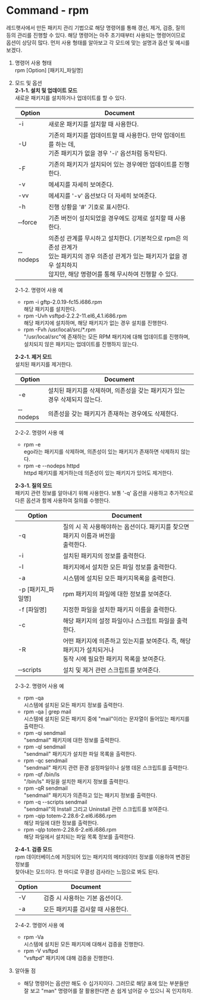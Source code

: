 Command - rpm
===============
레드햇사에서 만든 패키지 관리 기법으로 해당 명령어를 통해 갱신, 제거, 검증, 질의<br>
등의 관리를 진행할 수 있다. 해당 명령어는 아주 초기때부터 사용되는 명령어이므로<br>
옵션이 상당히 많다. 먼저 사용 형태를 알아보고 각 모드에 맞는 설명과 옵션 및 예시를 보겠다.

1. 명령어 사용 형태<br>
rpm [Option] [패키지_파일명]

2. 모드 및 옵션<br>
    <strong>2-1-1. 설치 및 업데이트 모드</strong><br>
    새로운 패키지를 설치하거나 업데이트를 할 수 있다.

    | Option | Document |
    |--------|----------|
    | -i     | 새로운 패키지를 설치할 때 사용한다. |
    | -U     | 기존의 패키지를 업데이트할 때 사용한다. 만약 업데이트를 하는 데,<br> 기존 패키지가 없을 경우 '-i' 옵션처럼 동작된다. |
    | -F     | 기존의 패키지가 설치되어 있는 경우에만 업데이트를 진행한다. |
    | -v     | 메세지를 자세히 보여준다. |
    | -vv    | 메세지를 '-v' 옵션보다 더 자세히 보여준다. |
    | -h     | 진행 상황을 '#' 기호로 표시한다. |
    | &#8208;&#8208;force | 기존 버전이 설치되었을 경우에도 강제로 설치할 때 사용한다. |
    | &#8208;&#8208;nodeps | 의존성 관계를 무시하고 설치한다. (기본적으로 rpm은 의존성 관계가<br>있는 패키지의 경우 의존성 관계가 있는 패키지가 없을 경우 설치하지<br>않지만, 해당 명령어를 통해 무시하여 진행할 수 있다. |
    
    2-1-2. 명령어 사용 예<br>
    - rpm -i gftp-2.0.19-fc15.i686.rpm<br>
    해당 패키지를 설치한다.
    - rpm -Uvh vsftpd-2.2.2-11.el6_4.1.i686.rpm<br>
    해당 패키지에 설치하며, 해당 패키지가 없는 경우 설치를 진행한다.
    - rpm -Fvh /usr/local/src/*.rpm<br>
    "/usr/local/src"에 존재하는 모든 RPM 패키지에 대해 업데이트를 진행하며,<br>
    설치되지 않은 패키지는 업데이트를 진행하지 않는다.

    <strong>2-2-1. 제거 모드</strong><br>
    설치된 패키지를 제거한다.
    
    | Option | Document |
    |--------|----------|
    | -e     | 설치된 패키지를 삭제하며, 의존성을 갖는 패키지가 있는 경우 삭제되지 않는다. |
    | &#8208;&#8208;nodeps     | 의존성을 갖는 패키지가 존재하는 경우에도 삭제한다. |
    
    2-2-2. 명령어 사용 예<br>
    - rpm -e <br>
    ego라는 패키지를 삭제하며, 의존성이 있는 패키지가 존재하면 삭제하지 않는다.
    - rpm -e --nodeps httpd<br>
    httpd 패키지를 제거하는데 의존성이 있는 패키지가 있어도 제거한다.
    
    <strong>2-3-1. 질의 모드</strong><br>
    패키지 관련 정보를 알아내기 위해 사용한다. 보통 '-q' 옵션을 사용하고 추가적으로<br>
    다른 옵션과 함께 사용하여 질의를 수행한다.

    | Option | Document |
    |--------|----------|
    | -q     | 질의 시 꼭 사용해야하는 옵션이다. 패키지를 찾으면 패키지 이름과 버전을<br>출력한다.|
    | -i     | 설치된 패키지의 정보를 출력한다.|
    | -l     | 패키지에서 설치한 모든 파일 정보를 출력한다. |
    | -a     | 시스템에 설치된 모든 패키지목록을 출력한다. |
    | -p [패키지_파일명]     | rpm 패키지의 파일에 대한 정보를 보여준다. |
    | -f [파일명]     | 지정한 파일을 설치한 패키지 이름을 출력한다. |
    | -c     | 해당 패키지의 설정 파일이나 스크립트 파일을 출력한다. |
    | -R     | 어떤 패키지에 의존하고 있는지를 보여준다. 즉, 해당 패키지가 설치되거나<br>동작 시에 필요한 패키지 목록을 보여준다. |
    | &#8208;&#8208;scripts     | 설치 및 제거 관련 스크립트를 보여준다. |
    
    2-3-2. 명령어 사용 예<br>
    - rpm -qa<br>
    시스템에 설치된 모든 패키지 정보를 출력한다.
    - rpm -qa | grep mail<br>
    시스템에 설치된 모든 패키지 중에 "mail"이라는 문자열이 들어있는 패키지를 출력한다.
    - rpm -qi sendmail<br>
    "sendmail" 패키지에 대한 정보를 출력한다.
    - rpm -ql sendmail<br>
    "sendmail" 패키지가 설치한 파일 목록을 출력한다.
    - rpm -qc sendmail<br>
    "sendmail" 패키지 관련 환경 설정파일이나 실행 데몬 스크립트를 출력한다.
    - rpm -qf /bin/ls<br>
    "/bin/ls" 파일을 설치한 패키지 정보를 출력한다.
    - rpm -qR sendmail<br>
    "sendmail" 패키지가 의존하고 있는 패키지 정보를 출력한다.
    - rpm -q --scripts sendmail<br>
    "sendmail"의 Install 그리고 Uninstall 관련 스크립트를 보여준다.
    - rpm -qip totem-2.28.6-2.el6.i686.rpm<br>
    해당 파일에 대한 정보를 출력한다.
    - rpm -qlp totem-2.28.6-2.el6.i686.rpm<br>
    해당 파일에서 설치되는 파일 목록 정보를 출력한다.
    
    <strong>2-4-1. 검증 모드</strong><br>
    rpm 데이터베이스에 저장되어 있는 패키지의 메타데이터 정보를 이용하여 변경된 정보를<br>
    찾아내는 모드이다. 한 마디로 무결성 검사라는 느낌으로 봐도 된다.
    
    | Option | Document |
    |--------|----------|
    | -V     | 검증 시 사용하는 기본 옵션이다. |
    | -a     | 모든 패키지를 검사할 때 사용한다. |
    
    2-4-2. 명령어 사용 예<br>
    - rpm -Va<br>
    시스템에 설치된 모든 패키지에 대해서 검증을 진행한다.
    - rpm -V vsftpd<br>
    "vsftpd" 패키지에 대해 검증을 진행한다.

3. 알아둘 점<br>
    - 해당 명령어는 옵션만 해도 수 십가지이다. 그러므로 해당 표에 있는 부분들만<br>
    잘 보고 "man" 명령어를 잘 활용한다면 손 쉽게 넘어갈 수 있으니 꼭 인지하자.